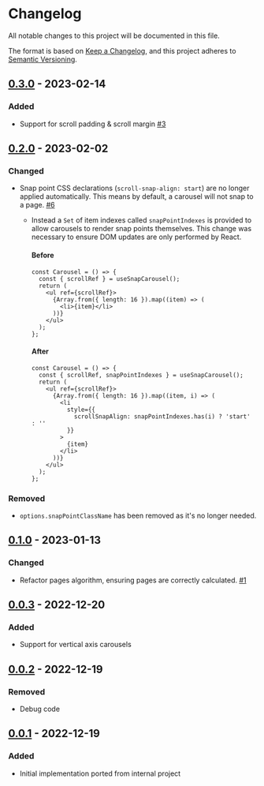 # Changelog

All notable changes to this project will be documented in this file.

The format is based on [Keep a Changelog](https://keepachangelog.com/en/1.0.0/),
and this project adheres to [Semantic Versioning](https://semver.org/spec/v2.0.0.html).

## [0.3.0] - 2023-02-14

### Added

- Support for scroll padding & scroll margin [#3](https://github.com/richardscarrott/react-snap-carousel/issues/3)

## [0.2.0] - 2023-02-02

### Changed

- Snap point CSS declarations (`scroll-snap-align: start`) are no longer applied automatically. This means by default, a carousel will not snap to a page. [#6](https://github.com/richardscarrott/react-snap-carousel/issues/6)

  - Instead a `Set` of item indexes called `snapPointIndexes` is provided to allow carousels to render snap points themselves. This change was necessary to ensure DOM updates are only performed by React.

    #### Before

    ```tsx
    const Carousel = () => {
      const { scrollRef } = useSnapCarousel();
      return (
        <ul ref={scrollRef}>
          {Array.from({ length: 16 }).map((item) => (
            <li>{item}</li>
          ))}
        </ul>
      );
    };
    ```

    #### After

    ```tsx
    const Carousel = () => {
      const { scrollRef, snapPointIndexes } = useSnapCarousel();
      return (
        <ul ref={scrollRef}>
          {Array.from({ length: 16 }).map((item, i) => (
            <li
              style={{
                scrollSnapAlign: snapPointIndexes.has(i) ? 'start' : ''
              }}
            >
              {item}
            </li>
          ))}
        </ul>
      );
    };
    ```

### Removed

- `options.snapPointClassName` has been removed as it's no longer needed.

## [0.1.0] - 2023-01-13

### Changed

- Refactor pages algorithm, ensuring pages are correctly calculated. [#1](https://github.com/richardscarrott/react-snap-carousel/issues/1)

## [0.0.3] - 2022-12-20

### Added

- Support for vertical axis carousels

## [0.0.2] - 2022-12-19

### Removed

- Debug code

## [0.0.1] - 2022-12-19

### Added

- Initial implementation ported from internal project

[unreleased]: https://github.com/richardscarrott/react-snap-carousel/compare/v0.2.0...HEAD
[0.3.0]: https://github.com/richardscarrott/react-snap-carousel/compare/v0.2.0...v0.3.0
[0.2.0]: https://github.com/richardscarrott/react-snap-carousel/compare/v0.1.0...v0.2.0
[0.1.0]: https://github.com/richardscarrott/react-snap-carousel/compare/v0.0.3...v0.1.0
[0.0.3]: https://github.com/richardscarrott/react-snap-carousel/compare/v0.0.2...v0.0.3
[0.0.2]: https://github.com/richardscarrott/react-snap-carousel/compare/v0.0.1...v0.0.2
[0.0.1]: https://github.com/richardscarrott/react-snap-carousel/releases/tag/v0.0.1
